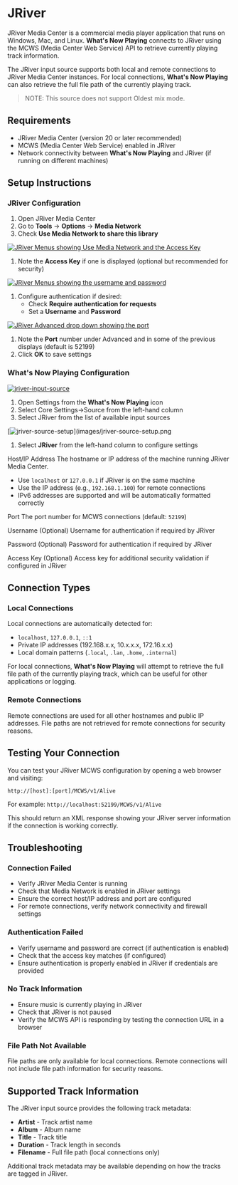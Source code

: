 # JRiver

JRiver Media Center is a commercial media player application that runs
on Windows, Mac, and Linux. **What's Now Playing** connects to JRiver
using the MCWS (Media Center Web Service) API to retrieve currently
playing track information.

The JRiver input source supports both local and remote connections to
JRiver Media Center instances. For local connections, **What's Now
Playing** can also retrieve the full file path of the currently playing
track.

> NOTE: This source does not support Oldest mix mode.

## Requirements

- JRiver Media Center (version 20 or later recommended)
- MCWS (Media Center Web Service) enabled in JRiver
- Network connectivity between **What's Now Playing** and JRiver (if
  running on different machines)

## Setup Instructions

### JRiver Configuration

1. Open JRiver Media Center
2. Go to **Tools** → **Options** → **Media Network**
3. Check **Use Media Network to share this library**

[![JRiver Menus showing Use Media Network and the Access Key](images/jriver-access-key.png)](images/jriver-access-key.png)

1. Note the **Access Key** if one is displayed (optional but
   recommended for security)

[![JRiver Menus showing the username and password](images/jriver-username-password.png)](images/jriver-username-password.png)

1. Configure authentication if desired:
   - Check **Require authentication for requests**
   - Set a **Username** and **Password**

[![JRiver Advanced drop down showing the port](images/jriver-advanced-port.png)](images/jriver-advanced-port.png)

1. Note the **Port** number under Advanced and in some of the previous
   displays (default is 52199)
2. Click **OK** to save settings

### What's Now Playing Configuration

[![jriver-input-source](images/jriver-source-selection.png)](images/jriver-source-selection.png)

1. Open Settings from the **What's Now Playing** icon
2. Select Core Settings->Source from the left-hand column
3. Select JRiver from the list of available input sources

[![jriver-source-setup](images/jriver-source-setup.png)](images/jriver-source-setup.png

1. Select **JRiver** from the left-hand column to configure settings

Host/IP Address
The hostname or IP address of the machine running JRiver Media Center.

- Use `localhost` or `127.0.0.1` if JRiver is on the same machine
- Use the IP address (e.g., `192.168.1.100`) for remote connections
- IPv6 addresses are supported and will be automatically formatted
  correctly

Port
The port number for MCWS connections (default: `52199`)

Username (Optional)
Username for authentication if required by JRiver

Password (Optional)
Password for authentication if required by JRiver

Access Key (Optional)
Access key for additional security validation if configured in JRiver

## Connection Types

### Local Connections

Local connections are automatically detected for:

- `localhost`, `127.0.0.1`, `::1`
- Private IP addresses (192.168.x.x, 10.x.x.x, 172.16.x.x)
- Local domain patterns (`.local`, `.lan`, `.home`, `.internal`)

For local connections, **What's Now Playing** will attempt to retrieve
the full file path of the currently playing track, which can be useful
for other applications or logging.

### Remote Connections

Remote connections are used for all other hostnames and public IP
addresses. File paths are not retrieved for remote connections for
security reasons.

## Testing Your Connection

You can test your JRiver MCWS configuration by opening a web browser and
visiting:

`http://[host]:[port]/MCWS/v1/Alive`

For example: `http://localhost:52199/MCWS/v1/Alive`

This should return an XML response showing your JRiver server
information if the connection is working correctly.

## Troubleshooting

### Connection Failed

- Verify JRiver Media Center is running
- Check that Media Network is enabled in JRiver settings
- Ensure the correct host/IP address and port are configured
- For remote connections, verify network connectivity and firewall
  settings

### Authentication Failed

- Verify username and password are correct (if authentication is
  enabled)
- Check that the access key matches (if configured)
- Ensure authentication is properly enabled in JRiver if credentials are
  provided

### No Track Information

- Ensure music is currently playing in JRiver
- Check that JRiver is not paused
- Verify the MCWS API is responding by testing the connection URL in a
  browser

### File Path Not Available

File paths are only available for local connections. Remote connections
will not include file path information for security reasons.

## Supported Track Information

The JRiver input source provides the following track metadata:

- **Artist** - Track artist name
- **Album** - Album name
- **Title** - Track title
- **Duration** - Track length in seconds
- **Filename** - Full file path (local connections only)

Additional track metadata may be available depending on how the tracks
are tagged in JRiver.
